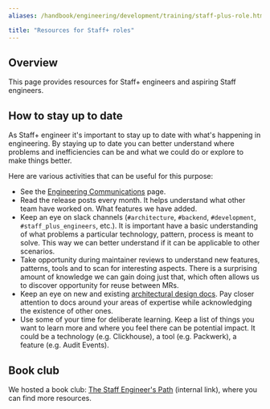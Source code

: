 ```yaml
---
aliases: /handbook/engineering/development/training/staff-plus-role.html

title: "Resources for Staff+ roles"
---
```


## Overview

This page provides resources for Staff+ engineers and aspiring Staff engineers.

## How to stay up to date

As Staff+ engineer it's important to stay up to date with what's happening in engineering.
By staying up to date you can better understand where problems and inefficiencies can be and
what we could do or explore to make things better.

Here are various activities that can be useful for this purpose:

* See the [Engineering Communications](../../engineering-comms.md#keeping-yourself-informed) page.
* Read the release posts every month. It helps understand what other team have worked on. What features we have added.
* Keep an eye on slack channels (`#architecture`, `#backend`, `#development`, `#staff_plus_engineers`, etc.).
  It is important have a basic understanding of what problems a particular technology, pattern, process is meant to solve.
  This way we can better understand if it can be applicable to other scenarios.
* Take opportunity during maintainer reviews to understand new features, patterns, tools and to scan for interesting aspects.
  There is a surprising amount of knowledge we can gain doing just that, which often allows us to discover opportunity for reuse between MRs.
* Keep an eye on new and existing [architectural design docs](https://docs.gitlab.com/ee/architecture). Pay closer attention to docs around your areas of expertise while acknowledging
  the existence of other ones.
* Use some of your time for deliberate learning.
  Keep a list of things you want to learn more and where you feel there can be potential impact.
  It could be a technology (e.g. Clickhouse), a tool (e.g. Packwerk), a feature (e.g. Audit Events).

## Book club

We hosted a book club: [The Staff Engineer's Path](https://gitlab.com/gitlab-com/books-clubs/combined-book-clubs/-/issues/45) (internal link), where you can find more resources.
